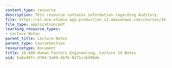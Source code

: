 ```yaml
---
content_type: resource
description: This resource contains information regarding Auditory.
file: https://ol-ocw-studio-app-production.s3.amazonaws.com/courses/16-400-human-factors-engineering-fall-2011/ba6a40fcd7045e044bf60171cc6499de_MIT16_400F11_lec14.pdf
file_type: application/pdf
learning_resource_types:
- Lecture Notes
parent_title: Lecture Notes
parent_type: CourseSection
resourcetype: Document
title: 16.400 Human Factors Engineering, Lecture 14 Notes
uid: ba6a40fc-d704-5e04-4bf6-0171cc6499de
---
```

